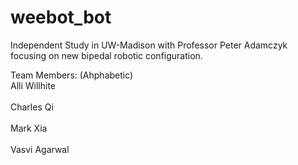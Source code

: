 # weebot_bot
Independent Study in UW-Madison with Professor Peter Adamczyk focusing on new bipedal robotic configuration.

Team Members: (Ahphabetic)
<br>Alli Willhite</br>
<br>Charles Qi</br>
<br>Mark Xia</br>
<br>Vasvi Agarwal</br>
